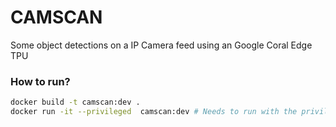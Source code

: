 # CAMSCAN

Some object detections on a IP Camera feed using an Google Coral Edge TPU

### How to run?
```sh
docker build -t camscan:dev .
docker run -it --privileged  camscan:dev # Needs to run with the privileged flag to have access to the tpu
```